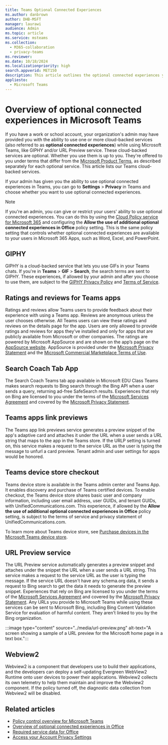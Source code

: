 ```yaml
---
title: Teams Optional Connected Experiences 
ms.author: danbrown
author: DHB-MSFT
manager: laurawi
audience: Admin
ms.topic: article
ms.service: msteams
ms.collection: 
  - M365-collaboration
  - privacy-teams
ms.reviewer: 
ms.date: 10/18/2024
ms.localizationpriority: high
search.appverid: MET150
description: This article outlines the optional connected experiences you see in Microsoft Teams.
appliesto: 
  - Microsoft Teams
---
```


# Overview of optional connected experiences in Microsoft Teams

If you have a work or school account, your organization's admin may have provided you with the ability to use one or more cloud-backed services (also referred to as **optional connected experiences**) while using Microsoft Teams, like GIPHY and/or URL Preview service. These cloud-backed services are optional. Whether you use them is up to you. They're offered to you under  terms that differ from the [Microsoft Product Terms](https://www.microsoft.com/licensing/docs/view/Product-Terms), as described separately for each optional service. This article lists our Teams cloud-backed services.

If your admin has given you the ability to use optional connected experiences in Teams, you can go to **Settings** > **Privacy** in Teams and choose whether you want to use optional connected experiences.

> [!NOTE]
> If you're an admin, you can give or restrict your users' ability to use optional connected experiences. You can do this by using the [Cloud Policy service for Microsoft 365](/microsoft-365-apps/admin-center/overview-cloud-policy) and configuring the **Allow the use of additional optional connected experiences in Office** policy setting. This is the same policy setting that controls whether optional connected experiences are available to your users in Microsoft 365 Apps, such as Word, Excel, and PowerPoint.

## GIPHY

GIPHY is a cloud-backed service that lets you use GIFs in your Teams chats. If you're in **Teams** > **GIF** > **Search**, the search terms are sent to GIPHY. These experiences, if allowed by your admin and after you choose to use them, are subject to the [GIPHY Privacy Policy](https://support.giphy.com/hc/articles/360032872931-GIPHY-Privacy-Policy) and [Terms of Service](https://support.giphy.com/hc/articles/360020027752-GIPHY-User-Terms-of-Service).

## Ratings and reviews for Teams apps

Ratings and reviews allow Teams users to provide feedback about their experience with using a Teams app. Reviews are anonymous unless the user chooses otherwise. All Teams users can view these ratings and reviews on the details page for the app. Users are only allowed to provide ratings and reviews for apps they’ve installed and only for apps that are publicly available from Microsoft or other companies. The ratings are powered by Microsoft AppSource and are shown on the app’s page on the [AppSource website](https://appsource.microsoft.com/). AppSource is provided under the [Microsoft Privacy Statement](https://www.microsoft.com/privacy/privacystatement) and the [Microsoft Commercial Marketplace Terms of Use](/legal/marketplace/marketplace-terms).

## Search Coach Tab App

The Search Coach Teams tab app available in Microsoft EDU Class Teams makes search requests to Bing search through the Bing API when a user sends a query, returning ad-free SafeSearch results. Experiences that rely on Bing are licensed to you under the terms of the [Microsoft Services Agreement](https://www.microsoft.com/servicesagreement) and covered by the [Microsoft Privacy Statement](https://www.microsoft.com/privacy/privacystatement).

## Teams apps link previews

The Teams app link previews service generates a preview snippet of the app's adaptive card and attaches it under the URL when a user sends a URL string that maps to the app in the Teams store. If the URLP setting is turned on, this service makes a request to the service URL as the user is typing the message to unfurl a card preview. Tenant admin and user settings for apps would be honored.

## Teams device store checkout  

Teams device store is available in the Teams admin center and Teams App. It enables discovery and purchase of Teams certified devices. To enable checkout, the Teams device store shares basic user and company information, including user email address, user GUIDs, and tenant GUIDs, with UnifiedCommunications.com. This experience, if allowed by the **Allow the use of additional optional connected experiences in Office** policy setting, is subject to the terms of service and privacy statement of UnifiedCommunications.com.

To learn more about Teams device store, see [Purchase devices in the Microsoft Teams device store](../devices/device-store.md).

## URL Preview service

The URL Preview service automatically generates a preview snippet and attaches under the snippet the URL when a user sends a URL string. This service makes a request to the service URL as the user is typing the message. If the service URL doesn't have any schema.org data, it sends a request to Bing search to get the data it needs to generate the preview snippet. Experiences that rely on Bing are licensed to you under the terms of the [Microsoft Services Agreement](https://www.microsoft.com/servicesagreement) and covered by the [Microsoft Privacy Statement](https://www.microsoft.com/privacy/privacystatement). Any URLs you provide to Microsoft Teams while using these services can be sent to Microsoft Bing, including Bing Content Validation Service for evaluation of harmful content. They aren't linked to you by the Bing organization.

:::image type="content" source="../media/url-preview.png" alt-text="A screen showing a sample of a URL preview for the Microsoft home page in a text box.":::

## Webview2

Webview2 is a component that developers use to build their applications, and the developers can deploy a self-updating Evergreen WebView2 Runtime onto user devices to power their applications. Webview2 collects its own telemetry to help them maintain and improve the Webview2 component. If the policy turned off, the diagnostic data collection from Webview2 will be disabled.

## Related articles

- [Policy control overview for Microsoft Teams](policy-control-overview.md)
- [Overview of optional connected experiences in Office](/microsoft-365-apps/privacy/optional-connected-experiences)
- [Required service data for Office](/microsoft-365-apps/privacy/required-service-data)
- [Access your Account Privacy Settings](https://support.microsoft.com/office/3e7bc183-bf52-4fd0-8e6b-78978f7f121b)
